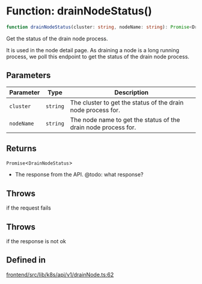 # Function: drainNodeStatus()

```ts
function drainNodeStatus(cluster: string, nodeName: string): Promise<DrainNodeStatus>
```

Get the status of the drain node process.

It is used in the node detail page.
As draining a node is a long running process, we poll this endpoint to get
the status of the drain node process.

## Parameters

| Parameter | Type | Description |
| ------ | ------ | ------ |
| `cluster` | `string` | The cluster to get the status of the drain node process for. |
| `nodeName` | `string` | The node name to get the status of the drain node process for. |

## Returns

`Promise`\<`DrainNodeStatus`\>

- The response from the API. @todo: what response?

## Throws

if the request fails

## Throws

if the response is not ok

## Defined in

[frontend/src/lib/k8s/api/v1/drainNode.ts:62](https://github.com/headlamp-k8s/headlamp/blob/2481a1c9f2b4a69a9320466e7a455215b14b97b0/frontend/src/lib/k8s/api/v1/drainNode.ts#L62)
